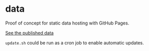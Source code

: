 # data

Proof of concept for static data hosting with GitHub Pages.

[See the published data](http://samuelplumppu.se/data/data/version.json)

`update.sh` could be run as a cron job to enable automatic updates.
